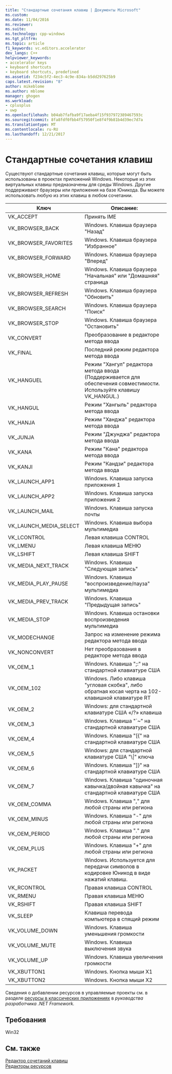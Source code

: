 ```yaml
---
title: "Стандартные сочетания клавиш | Документы Microsoft"
ms.custom: 
ms.date: 11/04/2016
ms.reviewer: 
ms.suite: 
ms.technology: cpp-windows
ms.tgt_pltfrm: 
ms.topic: article
f1_keywords: vc.editors.accelerator
dev_langs: C++
helpviewer_keywords:
- accelerator keys
- keyboard shortcuts
- keyboard shortcuts, predefined
ms.assetid: f234c5f2-4ec3-4c9e-834a-b5dd297625b9
caps.latest.revision: "8"
author: mikeblome
ms.author: mblome
manager: ghogen
ms.workload:
- cplusplus
- uwp
ms.openlocfilehash: b04ab7fafba9f17aeba4f15f937972389467593c
ms.sourcegitcommit: 8fa8fdf0fbb4f57950f1e8f4f9b81b4d39ec7d7a
ms.translationtype: MT
ms.contentlocale: ru-RU
ms.lasthandoff: 12/21/2017
---
```

# <a name="predefined-accelerator-keys"></a>Стандартные сочетания клавиш
Существуют стандартные сочетания клавиш, которые могут быть использованы в проектах приложений Windows. Некоторые из этих виртуальных клавиш предназначены для среды Windows. Другие поддерживают браузеры или приложения на базе Юникода. Вы можете использовать любую из этих клавиш в любом сочетании.  
  
|Ключ|Описание:|  
|---------|-----------------|  
|VK_ACCEPT|Принять IME|  
|VK_BROWSER_BACK|Windows. Клавиша браузера "Назад"|  
|VK_BROWSER_FAVORITES|Windows. Клавиша браузера "Избранное"|  
|VK_BROWSER_FORWARD|Windows. Клавиша браузера "Вперед"|  
|VK_BROWSER_HOME|Windows. Клавиша браузера "Начальная" или "Домашняя" страница|  
|VK_BROWSER_REFRESH|Windows. Клавиша браузера "Обновить"|  
|VK_BROWSER_SEARCH|Windows. Клавиша браузера "Поиск"|  
|VK_BROWSER_STOP|Windows. Клавиша браузера "Остановить"|  
|VK_CONVERT|Преобразование в редакторе метода ввода|  
|VK_FINAL|Последний режим редактора метода ввода|  
|VK_HANGUEL|Режим "Хангул" редактора метода ввода (Поддерживается для обеспечения совместимости. Используйте клавишу VK_HANGUL.)|  
|VK_HANGUL|Режим "Хангыль" редактора метода ввода|  
|VK_HANJA|Режим "Ханджа" редактора метода ввода|  
|VK_JUNJA|Режим "Джунджа" редактора метода ввода|  
|VK_KANA|Режим "Кана" редактора метода ввода|  
|VK_KANJI|Режим "Кандзи" редактора метода ввода|  
|VK_LAUNCH_APP1|Windows. Клавиша запуска приложения 1|  
|VK_LAUNCH_APP2|Windows. Клавиша запуска приложения 2|  
|VK_LAUNCH_MAIL|Windows. Клавиша запуска почты|  
|VK_LAUNCH_MEDIA_SELECT|Windows. Клавиша выбора мультимедиа|  
|VK_LCONTROL|Левая клавиша CONTROL|  
|VK_LMENU|Левая клавиша МЕНЮ|  
|VK_LSHIFT|Левая клавиша SHIFT|  
|VK_MEDIA_NEXT_TRACK|Windows. Клавиша "Следующая запись"|  
|VK_MEDIA_PLAY_PAUSE|Windows. Клавиша "воспроизведение/пауза" мультимедиа|  
|VK_MEDIA_PREV_TRACK|Windows. Клавиша "Предыдущая запись"|  
|VK_MEDIA_STOP|Windows. Клавиша остановки воспроизведения мультимедиа|  
|VK_MODECHANGE|Запрос на изменение режима редактора метода ввода|  
|VK_NONCONVERT|Нет преобразования в редакторе метода ввода|  
|VK_OEM_1|Windows. Клавиша ";:" на стандартной клавиатуре США|  
|VK_OEM_102|Windows. Либо клавиша "угловая скобка", либо обратная косая черта на 102-клавишной клавиатуре RT|  
|VK_OEM_2|Windows: для стандартной клавиатуре США «/?» клавиша|  
|VK_OEM_3|Windows. Клавиша "`~" на стандартной клавиатуре США|  
|VK_OEM_4|Windows. Клавиша "[{" на стандартной клавиатуре США|  
|VK_OEM_5|Windows: для стандартной клавиатуре США "\\&#124;" ключа|  
|VK_OEM_6|Windows. Клавиша "]}" на стандартной клавиатуре США|  
|VK_OEM_7|Windows. Клавиша "одиночная кавычка/двойная кавычка" на стандартной клавиатуре США|  
|VK_OEM_COMMA|Windows. Клавиша "," для любой страны или региона|  
|VK_OEM_MINUS|Windows. Клавиша "-" для любой страны или региона|  
|VK_OEM_PERIOD|Windows. Клавиша "." для любой страны или региона|  
|VK_OEM_PLUS|Windows. Клавиша "+" для любой страны или региона|  
|VK_PACKET|Windows. Используется для передачи символов в кодировке Юникод в виде нажатий клавиш.|  
|VK_RCONTROL|Правая клавиша CONTROL|  
|VK_RMENU|Правая клавиша МЕНЮ|  
|VK_RSHIFT|Правая клавиша SHIFT|  
|VK_SLEEP|Клавиша перевода компьютера в спящий режим|  
|VK_VOLUME_DOWN|Windows. Клавиша уменьшения громкости|  
|VK_VOLUME_MUTE|Windows. Клавиша выключения звука|  
|VK_VOLUME_UP|Windows. Клавиша увеличения громкости|  
|VK_XBUTTON1|Windows. Кнопка мыши X1|  
|VK_XBUTTON2|Windows. Кнопка мыши X2|  
  
 Сведения о добавлении ресурсов в управляемые проекты см. в разделе [ресурсы в классических приложениях](/dotnet/framework/resources/index) в *руководства разработчика .NET Framework.*  
  
## <a name="requirements"></a>Требования  
 Win32  
  
## <a name="see-also"></a>См. также  
 [Редактор сочетаний клавиш](../windows/accelerator-editor.md)   
 [Редакторы ресурсов](../windows/resource-editors.md)
